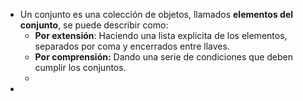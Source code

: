 - Un conjunto es una colección de objetos, llamados **elementos del conjunto**, se puede describir como:
	- **Por extensión**: Haciendo una lista explicita de los elementos, separados por coma y encerrados entre llaves.
	- **Por comprensión:** Dando una serie de condiciones que deben cumplir los conjuntos.
	-
-